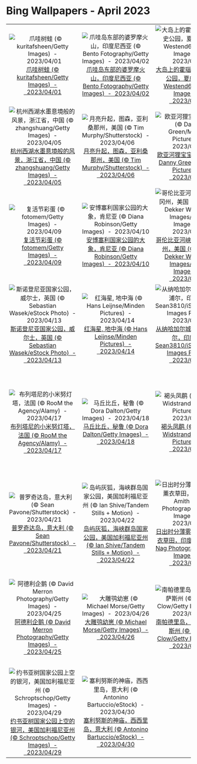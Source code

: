 # Bing Wallpapers - April 2023

| | | | |
|:-------------------------:|:-------------------------:|:-------------------------:|:-------------------------:|
| ![爪哇树蛙 (© kuritafsheen/Getty Images)  -  2023/04/01](https://cn.bing.com/th?id=OHR.FrogMonth_ZH-CN3874143397_UHD.jpg&w=480)[爪哇树蛙 (© kuritafsheen/Getty Images)  -  2023/04/01](https://cn.bing.com/th?id=OHR.FrogMonth_ZH-CN3874143397_UHD.jpg) | ![爪哇岛东部的婆罗摩火山，印度尼西亚 (© Bento Fotography/Getty Images)  -  2023/04/02](https://cn.bing.com/th?id=OHR.JavaBromo_ZH-CN2744043733_UHD.jpg&w=480)[爪哇岛东部的婆罗摩火山，印度尼西亚 (© Bento Fotography/Getty Images)  -  2023/04/02](https://cn.bing.com/th?id=OHR.JavaBromo_ZH-CN2744043733_UHD.jpg) | ![大岛上的霍瑙瑙国家历史公园，夏威夷 (© Westend61/Getty Images)  -  2023/04/03](https://cn.bing.com/th?id=OHR.HonaunauNP_ZH-CN4491662962_UHD.jpg&w=480)[大岛上的霍瑙瑙国家历史公园，夏威夷 (© Westend61/Getty Images)  -  2023/04/03](https://cn.bing.com/th?id=OHR.HonaunauNP_ZH-CN4491662962_UHD.jpg) | ![科尔多瓦的古罗马桥，西班牙 (© Jeremy Woodhouse/Getty Images)  -  2023/04/04](https://cn.bing.com/th?id=OHR.RomanBridge_ZH-CN4699931052_UHD.jpg&w=480)[科尔多瓦的古罗马桥，西班牙 (© Jeremy Woodhouse/Getty Images)  -  2023/04/04](https://cn.bing.com/th?id=OHR.RomanBridge_ZH-CN4699931052_UHD.jpg) |
| ![杭州西湖水墨意境般的风景，浙江省，中国 (© zhangshuang/Getty Images)  -  2023/04/05](https://cn.bing.com/th?id=OHR.QingMing2023_ZH-CN6951199028_UHD.jpg&w=480)[杭州西湖水墨意境般的风景，浙江省，中国 (© zhangshuang/Getty Images)  -  2023/04/05](https://cn.bing.com/th?id=OHR.QingMing2023_ZH-CN6951199028_UHD.jpg) | ![月亮升起，图森，亚利桑那州，美国 (© Tim Murphy/Shutterstock)  -  2023/04/06](https://cn.bing.com/th?id=OHR.ArizonaPinkMoon_ZH-CN5545607389_UHD.jpg&w=480)[月亮升起，图森，亚利桑那州，美国 (© Tim Murphy/Shutterstock)  -  2023/04/06](https://cn.bing.com/th?id=OHR.ArizonaPinkMoon_ZH-CN5545607389_UHD.jpg) | ![欧亚河狸宝宝，芬兰 (© Danny Green/Minden Pictures)  -  2023/04/07](https://cn.bing.com/th?id=OHR.KitsAspen_ZH-CN2160526845_UHD.jpg&w=480)[欧亚河狸宝宝，芬兰 (© Danny Green/Minden Pictures)  -  2023/04/07](https://cn.bing.com/th?id=OHR.KitsAspen_ZH-CN2160526845_UHD.jpg) | ![巨人之路，北爱尔兰，英国 (© DieterMeyrl/Getty Images)  -  2023/04/08](https://cn.bing.com/th?id=OHR.NIrelandGiants_ZH-CN6110576507_UHD.jpg&w=480)[巨人之路，北爱尔兰，英国 (© DieterMeyrl/Getty Images)  -  2023/04/08](https://cn.bing.com/th?id=OHR.NIrelandGiants_ZH-CN6110576507_UHD.jpg) |
| ![复活节彩蛋 (© fotomem/Getty Images)  -  2023/04/09](https://cn.bing.com/th?id=OHR.LithuanianEggs_ZH-CN6609820454_UHD.jpg&w=480)[复活节彩蛋 (© fotomem/Getty Images)  -  2023/04/09](https://cn.bing.com/th?id=OHR.LithuanianEggs_ZH-CN6609820454_UHD.jpg) | ![安博塞利国家公园的大象，肯尼亚 (© Diana Robinson/Getty Images)  -  2023/04/10](https://cn.bing.com/th?id=OHR.ElephantTwins_ZH-CN6743766062_UHD.jpg&w=480)[安博塞利国家公园的大象，肯尼亚 (© Diana Robinson/Getty Images)  -  2023/04/10](https://cn.bing.com/th?id=OHR.ElephantTwins_ZH-CN6743766062_UHD.jpg) | ![哥伦比亚河峡谷，俄勒冈州，美国 (© Chase Dekker Wild-Life Images/Getty Images)  -  2023/04/11](https://cn.bing.com/th?id=OHR.MossyGrottoFalls_ZH-CN2490591617_UHD.jpg&w=480)[哥伦比亚河峡谷，俄勒冈州，美国 (© Chase Dekker Wild-Life Images/Getty Images)  -  2023/04/11](https://cn.bing.com/th?id=OHR.MossyGrottoFalls_ZH-CN2490591617_UHD.jpg) | ![从国际空间站拍摄的地球 (© Tim Peake/ESA/NASA via Getty Images)  -  2023/04/12](https://cn.bing.com/th?id=OHR.EuropeFromISS_ZH-CN0722816540_UHD.jpg&w=480)[从国际空间站拍摄的地球 (© Tim Peake/ESA/NASA via Getty Images)  -  2023/04/12](https://cn.bing.com/th?id=OHR.EuropeFromISS_ZH-CN0722816540_UHD.jpg) |
| ![斯诺登尼亚国家公园，威尔士，英国 (© Sebastian Wasek/eStock Photo)  -  2023/04/13](https://cn.bing.com/th?id=OHR.SnowdoniaNational_ZH-CN7415540950_UHD.jpg&w=480)[斯诺登尼亚国家公园，威尔士，英国 (© Sebastian Wasek/eStock Photo)  -  2023/04/13](https://cn.bing.com/th?id=OHR.SnowdoniaNational_ZH-CN7415540950_UHD.jpg) | ![红海星, 地中海 (© Hans Leijnse/Minden Pictures)  -  2023/04/14](https://cn.bing.com/th?id=OHR.RedSeaStars_ZH-CN6243743747_UHD.jpg&w=480)[红海星, 地中海 (© Hans Leijnse/Minden Pictures)  -  2023/04/14](https://cn.bing.com/th?id=OHR.RedSeaStars_ZH-CN6243743747_UHD.jpg) | ![从纳哈加尔城堡鸟瞰斋浦尔，印度 (© Sean3810/iStock/Getty Images Plus)  -  2023/04/15](https://cn.bing.com/th?id=OHR.NahargarhFort_ZH-CN7681434372_UHD.jpg&w=480)[从纳哈加尔城堡鸟瞰斋浦尔，印度 (© Sean3810/iStock/Getty Images Plus)  -  2023/04/15](https://cn.bing.com/th?id=OHR.NahargarhFort_ZH-CN7681434372_UHD.jpg) | ![阿德莱德国际风筝节，澳大利亚 (© Andrey Moisseyev/Alamy)  -  2023/04/16](https://cn.bing.com/th?id=OHR.KiteDay_ZH-CN7813901578_UHD.jpg&w=480)[阿德莱德国际风筝节，澳大利亚 (© Andrey Moisseyev/Alamy)  -  2023/04/16](https://cn.bing.com/th?id=OHR.KiteDay_ZH-CN7813901578_UHD.jpg) |
| ![布列塔尼的小米努灯塔，法国 (© RooM the Agency/Alamy)  -  2023/04/17](https://cn.bing.com/th?id=OHR.MinouLighthouse_ZH-CN7940024247_UHD.jpg&w=480)[布列塔尼的小米努灯塔，法国 (© RooM the Agency/Alamy)  -  2023/04/17](https://cn.bing.com/th?id=OHR.MinouLighthouse_ZH-CN7940024247_UHD.jpg) | ![马丘比丘，秘鲁 (© Dora Dalton/Getty Images)  -  2023/04/18](https://cn.bing.com/th?id=OHR.MPPUnesco_ZH-CN8076198158_UHD.jpg&w=480)[马丘比丘，秘鲁 (© Dora Dalton/Getty Images)  -  2023/04/18](https://cn.bing.com/th?id=OHR.MPPUnesco_ZH-CN8076198158_UHD.jpg) | ![褐头凤鹛 (© Staffan Widstrand/Minden Pictures)  -  2023/04/19](https://cn.bing.com/th?id=OHR.TaiwanYuhina_ZH-CN6541884178_UHD.jpg&w=480)[褐头凤鹛 (© Staffan Widstrand/Minden Pictures)  -  2023/04/19](https://cn.bing.com/th?id=OHR.TaiwanYuhina_ZH-CN6541884178_UHD.jpg) | ![克雷斯特德比特山上方的月食，科罗拉多州，美国 (© Mengzhonghua Photography/Getty Images)  -  2023/04/20](https://cn.bing.com/th?id=OHR.CrestedButteEclispe_ZH-CN5715446670_UHD.jpg&w=480)[克雷斯特德比特山上方的月食，科罗拉多州，美国 (© Mengzhonghua Photography/Getty Images)  -  2023/04/20](https://cn.bing.com/th?id=OHR.CrestedButteEclispe_ZH-CN5715446670_UHD.jpg) |
| ![普罗奇达岛，意大利 (© Sean Pavone/Shutterstock)  -  2023/04/21](https://cn.bing.com/th?id=OHR.ProcidaItaly_ZH-CN7712975930_UHD.jpg&w=480)[普罗奇达岛，意大利 (© Sean Pavone/Shutterstock)  -  2023/04/21](https://cn.bing.com/th?id=OHR.ProcidaItaly_ZH-CN7712975930_UHD.jpg) | ![岛屿灰狐，海峡群岛国家公园，美国加利福尼亚州 (© Ian Shive/Tandem Stills + Motion)  -  2023/04/22](https://cn.bing.com/th?id=OHR.EarthDayFox_ZH-CN7926350207_UHD.jpg&w=480)[岛屿灰狐，海峡群岛国家公园，美国加利福尼亚州 (© Ian Shive/Tandem Stills + Motion)  -  2023/04/22](https://cn.bing.com/th?id=OHR.EarthDayFox_ZH-CN7926350207_UHD.jpg) | ![日出时分薄雾笼罩下的薰衣草田，印度 (© Amith Nag Photography/Getty Images)  -  2023/04/23](https://cn.bing.com/th?id=OHR.Honnavaralavenderfields_ZH-CN8054655091_UHD.jpg&w=480)[日出时分薄雾笼罩下的薰衣草田，印度 (© Amith Nag Photography/Getty Images)  -  2023/04/23](https://cn.bing.com/th?id=OHR.Honnavaralavenderfields_ZH-CN8054655091_UHD.jpg) | ![巴伐利亚森林酒窖，德国 (© Andreas_Zerndl/Getty Images)  -  2023/04/24](https://cn.bing.com/th?id=OHR.FranconianWineCellar_ZH-CN8234719750_UHD.jpg&w=480)[巴伐利亚森林酒窖，德国 (© Andreas_Zerndl/Getty Images)  -  2023/04/24](https://cn.bing.com/th?id=OHR.FranconianWineCellar_ZH-CN8234719750_UHD.jpg) |
| ![阿德利企鹅 (© David Merron Photography/Getty Images)  -  2023/04/25](https://cn.bing.com/th?id=OHR.AdelieWPD_ZH-CN8434233391_UHD.jpg&w=480)[阿德利企鹅 (© David Merron Photography/Getty Images)  -  2023/04/25](https://cn.bing.com/th?id=OHR.AdelieWPD_ZH-CN8434233391_UHD.jpg) | ![大雕鸮幼崽 (© Michael Morse/Getty Images)  -  2023/04/26](https://cn.bing.com/th?id=OHR.GHOAudubonDay_ZH-CN8605905801_UHD.jpg&w=480)[大雕鸮幼崽 (© Michael Morse/Getty Images)  -  2023/04/26](https://cn.bing.com/th?id=OHR.GHOAudubonDay_ZH-CN8605905801_UHD.jpg) | ![南帕德里岛，美国得克萨斯州 (© Jeff R Clow/Getty Images)  -  2023/04/27](https://cn.bing.com/th?id=OHR.SouthPadre_ZH-CN8788572569_UHD.jpg&w=480)[南帕德里岛，美国得克萨斯州 (© Jeff R Clow/Getty Images)  -  2023/04/27](https://cn.bing.com/th?id=OHR.SouthPadre_ZH-CN8788572569_UHD.jpg) | ![优胜美地国家公园的马里波萨谷巨杉林，美国加利福尼亚州 (© Orbon Alija/Getty Images)  -  2023/04/28](https://cn.bing.com/th?id=OHR.MariposaGrove_ZH-CN8957145435_UHD.jpg&w=480)[优胜美地国家公园的马里波萨谷巨杉林，美国加利福尼亚州 (© Orbon Alija/Getty Images)  -  2023/04/28](https://cn.bing.com/th?id=OHR.MariposaGrove_ZH-CN8957145435_UHD.jpg) |
| ![约书亚树国家公园上空的银河，美国加利福尼亚州 (© Schroptschop/Getty Images)  -  2023/04/29](https://cn.bing.com/th?id=OHR.JTNPMilkyWay_ZH-CN9128830420_UHD.jpg&w=480)[约书亚树国家公园上空的银河，美国加利福尼亚州 (© Schroptschop/Getty Images)  -  2023/04/29](https://cn.bing.com/th?id=OHR.JTNPMilkyWay_ZH-CN9128830420_UHD.jpg) | ![塞利努斯的神庙，西西里岛，意大利 (© Antonino Bartuccio/eStock)  -  2023/04/30](https://cn.bing.com/th?id=OHR.TempleE_ZH-CN9455488333_UHD.jpg&w=480)[塞利努斯的神庙，西西里岛，意大利 (© Antonino Bartuccio/eStock)  -  2023/04/30](https://cn.bing.com/th?id=OHR.TempleE_ZH-CN9455488333_UHD.jpg) |  |  |
